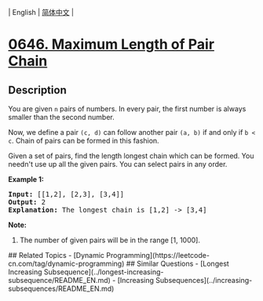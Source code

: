 
| English | [简体中文](README.md) |
# [0646. Maximum Length of Pair Chain](https://leetcode-cn.com/problems/maximum-length-of-pair-chain/)
## Description
<p>
You are given <code>n</code> pairs of numbers. In every pair, the first number is always smaller than the second number.
</p>

<p>
Now, we define a pair <code>(c, d)</code> can follow another pair <code>(a, b)</code> if and only if <code>b < c</code>. Chain of pairs can be formed in this fashion. 
</p>

<p>
Given a set of pairs, find the length longest chain which can be formed. You needn't use up all the given pairs. You can select pairs in any order.
</p>


<p><b>Example 1:</b><br />
<pre>
<b>Input:</b> [[1,2], [2,3], [3,4]]
<b>Output:</b> 2
<b>Explanation:</b> The longest chain is [1,2] -> [3,4]
</pre>
</p>

<p><b>Note:</b><br>
<ol>
<li>The number of given pairs will be in the range [1, 1000].</li>
</ol>
</p>
## Related Topics
- [Dynamic Programming](https://leetcode-cn.com/tag/dynamic-programming)
## Similar Questions
- [Longest Increasing Subsequence](../longest-increasing-subsequence/README_EN.md)
- [Increasing Subsequences](../increasing-subsequences/README_EN.md)

